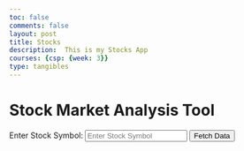 ```yaml
---
toc: false
comments: false
layout: post
title: Stocks
description:  This is my Stocks App
courses: {csp: {week: 3}}
type: tangibles
---
```


<html lang="en">
<head>
    <meta charset="UTF-8">
    <meta name="viewport" content="width=device-width, initial-scale=1.0">
    <title>Stock Market Analysis Tool</title>
</head>
<body>
    <h1>Stock Market Analysis Tool</h1>
    <!-- Input field for stock symbol -->
    <label for="stockSymbol">Enter Stock Symbol:</label>
    <input type="text" id="stockSymbol" placeholder="Enter Stock Symbol">
    <button onclick="fetchStockData()">Fetch Data</button>
    <!-- Display stock data -->
    <div id="stockData">
        <!-- Stock data will be displayed here -->
    </div>
    <script>
        function fetchStockData() {
            const stockSymbol = document.getElementById("stockSymbol").value;
            const stockDataElement = document.getElementById("stockData");
            if (stockSymbol) {
                // Replace 'YOUR_API_KEY' with your Alpha Vantage API key
                const apiKey = 'ET3GOEQED7722VE';
                const apiUrl = `https://www.alphavantage.co/query?function=TIME_SERIES_INTRADAY&symbol=${stockSymbol}&interval=5min&apikey=${apiKey}`;
                // Clear previous data
                stockDataElement.innerHTML = '';
                fetch(apiUrl)
                    .then(response => response.json())
                    .then(data => {
                        const metaData = data['Meta Data'];
                        const timeSeries = data['Time Series (5min)'];
                        // Display stock information
                        const stockInfoElement = document.createElement("div");
                        stockInfoElement.innerHTML = `
                            <h2>${metaData['2. Symbol']}</h2>
                            <p>Updated at: ${metaData['3. Last Refreshed']}</p>
                        `;
                        stockDataElement.appendChild(stockInfoElement);
                        // Display recent stock prices
                        const pricesElement = document.createElement("div");
                        pricesElement.innerHTML = '<h3>Recent Prices:</h3>';
                        for (const time in timeSeries) {
                            const priceData = timeSeries[time];
                            pricesElement.innerHTML += `
                                <p>${time}: ${priceData['1. open']}</p>
                            `;
                        }
                        stockDataElement.appendChild(pricesElement);
                    })
                    .catch(error => {
                        console.error("Error fetching stock data:", error);
                    });
            }
        }
    </script>
</body>
</html>